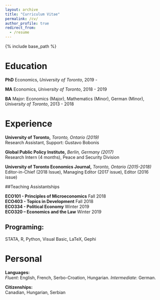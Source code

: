 ```yaml
---
layout: archive
title: "Curriculum Vitae"
permalink: /cv/
author_profile: true 
redirect_from:
  - /resume
---
```


{% include base_path %}

Education
======
**PhD** Economics, _University of Toronto_, 2019 - 

**MA** Economics, _University of Toronto_, 2018 - 2019

**BA** Major: Economics (Major), Mathematics (Minor), German (Minor), _University of Toronto_, 2013 - 2018

Experience
======
**University of Toronto,** _Toronto, Ontario (2019)_ <br>
Research Assistant, Support: Gustavo Bobonis

**Global Public Policy Institute,** _Berlin, Germany (2017)_ <br>
Research Intern (4 months), Peace and Security Division

**University of Toronto Economics Journal,** _Toronto, Ontario (2015-2018)_<br>
Editor-in-Chief (2018 Issue),  Managing Editor (2017 issue), Editor (2016 issue)

##Teaching Assistantships

**ECO101 - Principles of Microeconomics** Fall 2018 <br>
**ECO403 - Topics in Development** Fall 2018 <br>
**ECO334 - Political Economy** Winter 2019 <br>
**ECO320 – Economics and the Law** Winter 2019  <br>


## Programing:
STATA, R, Python, Visual Basic, LaTeX, Gephi

Personal
=========

**Languages:** <br>
_Fluent_: English, French, Serbo-Croation, Hungarian. _Intermediate_: German. 

**Citizenships:**<br>
Canadian, Hungarian, Serbian

